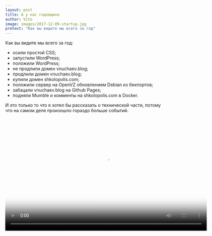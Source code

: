 ```yaml
---
layout: post
title: А у нас годовщина
author: Vito
image: images/2017-12-09-startup.jpg
pretext: "Как вы видите мы всего за год"
---
```

Как вы видите мы всего за год:
  - осили простой CSS;
  - запустили WordPress;
  - положили WordPress;
  - не продлили домен vnuchaev.blog;
  - продлили домен vnuchaev.blog;
  - купили домен shkolopolis.com;
  - положили сервер на OpenVZ обновлением Debian из бекпортов;
  - забацали vnuchaev.blog на Github Pages;
  - подняли Mumble и комменты на shkolopolis.com в Docker.

И это только то что я хотел бы рассказать о технической части, потому что на
самом деле произошло гораздо больше событий.

<video width="640" height="360" preload="metadata" controls poster="/images/2017-12-09-startup.jpg">
  <source src="/video/2018-12-09-video.mp4" type="video/mp4">
  Тег video не поддерживается вашим браузером.
  <a href="/video/2018-12-09-video.mp4">Скачать видео</a>
</video>
